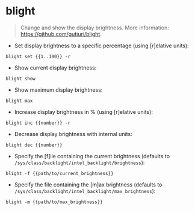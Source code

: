 # blight

> Change and show the display brightness.
> More information: <https://github.com/gutjuri/blight>.

- Set display brightness to a specific percentage (using [r]elative units):

`blight set {{1..100}} -r`

- Show current display brightness:

`blight show`

- Show maximum display brightness:

`blight max`

- Increase display brightness in % (using [r]elative units):

`blight inc {{number}} -r`

- Decrease display brightness with internal units:

`blight dec {{number}}`

- Specify the [f]ile containing the current brightness (defaults to `/sys/class/backlight/intel_backlight/brightness`):

`blight -f {{path/to/current_brightness}}`

- Specify the file containing the [m]ax brightness (defaults to `/sys/class/backlight/intel_backlight/max_brightness`):

`blight -m {{path/to/max_brightness}}`
